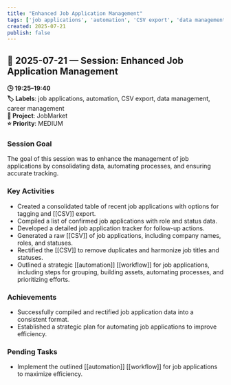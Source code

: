 ```yaml
---
title: "Enhanced Job Application Management"
tags: ['job applications', 'automation', 'CSV export', 'data management', 'career management']
created: 2025-07-21
publish: false
---
```


## 📅 2025-07-21 — Session: Enhanced Job Application Management

**🕒 19:25–19:40**  
**🏷️ Labels**: job applications, automation, CSV export, data management, career management  
**📂 Project**: JobMarket  
**⭐ Priority**: MEDIUM  


### Session Goal
The goal of this session was to enhance the management of job applications by consolidating data, automating processes, and ensuring accurate tracking.

### Key Activities
- Created a consolidated table of recent job applications with options for tagging and [[CSV]] export.
- Compiled a list of confirmed job applications with role and status data.
- Developed a detailed job application tracker for follow-up actions.
- Generated a raw [[CSV]] of job applications, including company names, roles, and statuses.
- Rectified the [[CSV]] to remove duplicates and harmonize job titles and statuses.
- Outlined a strategic [[automation]] [[workflow]] for job applications, including steps for grouping, building assets, automating processes, and prioritizing efforts.

### Achievements
- Successfully compiled and rectified job application data into a consistent format.
- Established a strategic plan for automating job applications to improve efficiency.

### Pending Tasks
- Implement the outlined [[automation]] [[workflow]] for job applications to maximize efficiency.
